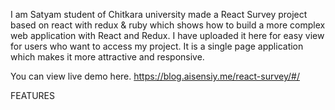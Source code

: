 I am Satyam  student of Chitkara university made a React Survey project based on react with redux & ruby  which shows how to build a more complex web application with React and Redux.
I have uploaded it here for easy view for users who want to access my project.
It is a single page application which makes it more attractive and responsive.

You can view live demo here. https://blog.aisensiy.me/react-survey/#/

FEATURES

